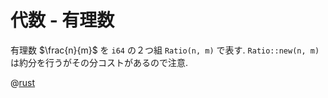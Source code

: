 # 代数 - 有理数

有理数 $\frac{n}{m}$ を `i64` の２つ組 `Ratio(n, m)` で表す.
`Ratio::new(n, m)` は約分を行うがその分コストがあるので注意.

@[rust](procon-rs/src/algebra/ratio.rs)
